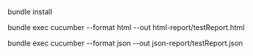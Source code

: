 bundle install

bundle exec cucumber --format html --out html-report/testReport.html

bundle exec cucumber --format json --out json-report/testReport.json